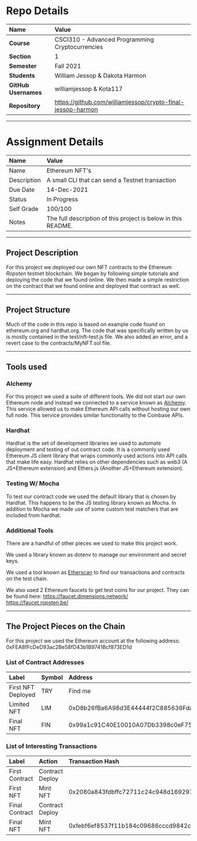 # Repo Details

| Name                | Value                                            |
| :------------------ | :---------------------------------------------   |
| **Course**          | CSCI310 - Advanced Programming Cryptocurrencies  |
| **Section**         | 1                                                |
| **Semester**        | Fall 2021                                        |
| **Students**        | William Jessop & Dakota Harmon                   |
| **GitHub Usernames**| williamjessop & Kota117                          |
| **Repository**      | https://github.com/williamjessop/crypto-final-jessop-harmon |

---
# Assignment Details
| Name | Value |
| :--- | :--- |
| Name | Ethereum NFT's |
| Description | A small CLI that can send a Testnet transaction |
| Due Date | 14-Dec-2021 |
| Status | In Progress |
| Self Grade | 100/100 |
| Notes | The full description of this project is below in this README.|

---
## Project Description
For this project we deployed our own NFT contracts to the Ethereum *Ropsten* testnet blockchain. We began by following simple tutorials and deploying the code that we found online. We then made a simple restriction on the contract that we found online and deployed that contract as well. 

---

## Project Structure
Much of the code in this repo is based on example code found on ethereum.org and hardhat.org. The code that was specifically written by us is mostly contained in the test/nft-test.js file. We also added an error, and a revert case to the contracts/MyNFT.sol file.

---
## Tools used
### Alchemy
For this project we used a suite of different tools. We did not start our own Ethereum node and instead we connected to a service known as [Alchemy](https://www.alchemy.com). This service allowed us to make Ethereum API calls without hosting our own full node. This service provides similar functionality to the Coinbase APIs.

### Hardhat
Hardhat is the set of development libraries we used to automate deployment and testing of out contract code. It is a commonly used Ethereum JS client library that wraps commonly used actions into API calls that make life easy. Hardhat relies on other dependencies such as web3 (A JS+Ethereum extension) and Ethers.js (Another JS+Ethereum extension).

### Testing W/ Mocha
To test our contract code we used the default library that is chosen by Hardhat. This happens to be the JS testing library known as Mocha. In addition to Mocha we made use of some custom test matchers that are included from hardhat.

### Additional Tools
There are a handful of other pieces we used to make this project work. 

We used a library known as dotenv to manage our environment and secret keys. 

We used a tool known as [Etherscan](https://ropsten.etherscan.io/) to find our transactions and contracts on the test chain.

We also used 2 Ethereum faucets to get test coins for our project. They can be found here: 
https://faucet.dimensions.network/
https://faucet.ropsten.be/


---
## The Project Pieces on the Chain

For this project we used the Ethereum account at the following address: 0xFEA8fFcDeD93ac2Be58fD43b1B9741Bcf873ED1d

### List of Contract Addresses
| Label | Symbol | Address |
| :--- | :--- | :--- |
| First NFT Deployed | TRY | Find me |
| Limited NFT | LIM | 0xD8b26fBa6A98d3E44444f2C885636Fda60ec2a63 |
| Final NFT | FIN | 0x99a1c91C40E10010A07Db3398c0eF7586215C624 |

### List of Interesting Transactions
| Label | Action | Transaction Hash |
| :--- | :--- | :--- |
| First Contract | Contract Deploy |  |
| First NFT | Mint NFT | 0x2080a843fdbffc72711c24c948d169297d2f7b5f2be6ad5e4f89e3492d3974c8 |
| Final Contract | Contract Deploy |  |
| Final NFT | Mint NFT | 0xfebf6ef8537f11b184c09686cccd9842cbd574c0c5f67be51b299cab4fc79cf3 |